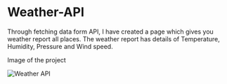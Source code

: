 # Weather-API
Through fetching data form API, I have created a page which gives you weather report all places.
The weather report has details of Temperature, Humidity, Pressure and Wind speed.

Image of the project

![Weather API](https://user-images.githubusercontent.com/107243584/208891424-62f4162b-8536-4130-8fe1-341e26402d36.png)

